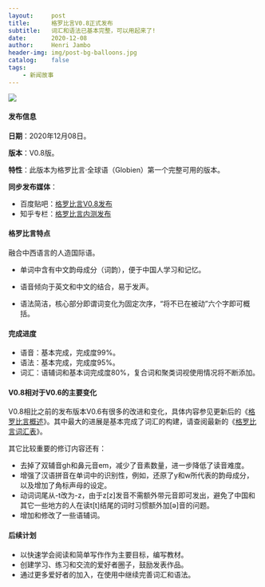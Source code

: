 ```yaml
---
layout:     post
title:      格罗比言V0.8正式发布
subtitle:   词汇和语法已基本完整，可以用起来了!
date:       2020-12-08
author:     Henri Jambo
header-img: img/post-bg-balloons.jpg
catalog:    false
tags:
    - 新闻故事
---
```


![]({{site.baseurl}}/img/logo.png)

#### 发布信息

**日期**：2020年12月08日。

**版本**：V0.8版。

**特性**：此版本为格罗比言·全球语（Globien）第一个完整可用的版本。

**同步发布媒体**：

* 百度贴吧：[格罗比言V0.8发布](https://tieba.baidu.com/p/7139057270)
* 知乎专栏：[格罗比言内测发布](https://zhuanlan.zhihu.com/p/334902659)

#### 格罗比言特点

融合中西语言的人造国际语。

* 单词中含有中文韵母成分（词韵），便于中国人学习和记忆。

* 语音倾向于英文和中文的结合，易于发声。

* 语法简洁，核心部分即谓词变化为固定次序，“将不已在被动”六个字即可概括。

#### 完成进度

* 语音：基本完成，完成度99%。
* 语法：基本完成，完成度95%。
* 词汇：语辅词和基本词完成度80%，复合词和聚类词视使用情况将不断添加。

#### V0.8相对于V0.6的主要变化

V0.8相比之前的发布版本V0.6有很多的改进和变化，具体内容参见更新后的《[格罗比言概述]({{site.baseurl}}/2019/01/11/overview/)》。其中最大的进展是基本完成了词汇的构建，请查阅最新的《[格罗比言词汇表]({{site.baseurl}}/2020/12/07/vocabulary/)》。

其它比较重要的修订内容还有：

- 去掉了双辅音gh和鼻元音em，减少了音素数量，进一步降低了读音难度。
- 增强了汉语拼音在单词中的识别性，例如，还原了y和w所代表的韵母成分，以及增加了角标声母的设定。
- 动词词尾从-t改为-z，由于z[z]发音不需额外带元音即可发出，避免了中国和其它一些地方的人在读t[t]结尾的词时习惯额外加[ə]音的问题。
- 增加和修改了一些语辅词。

#### 后续计划

* 以快速学会阅读和简单写作作为主要目标，编写教材。
* 创建学习、练习和交流的爱好者圈子，鼓励发表作品。
* 通过更多爱好者的加入，在使用中继续完善词汇和语法。